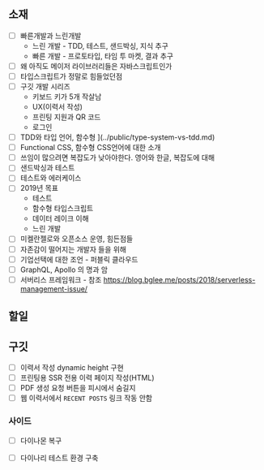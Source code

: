 ## 소재

- [ ] 빠른개발과 느린개발
  - 느린 개발 - TDD, 테스트, 샌드박싱, 지식 추구
  - 빠른 개발 - 프로토타입, 타임 투 마켓, 결과 추구
- [ ] 왜 아직도 메이저 라이브러리들은  자바스크립트인가
- [ ] 타입스크립트가 정말로 힘들었던점
- [ ] 구깃 개발 시리즈
  - 키보드 키가 5개 작살남
  - UX(이력서 작성)
  - 프린팅 지원과 QR 코드
  - 로그인
- [ ] TDD와 타입 언어, 함수형 ](../public/type-system-vs-tdd.md)
- [ ] Functional CSS, 함수형 CSS언어에 대한 소개
- [ ] 쓰임이 많으려면 복잡도가 낮아야한다. 영어와 한글, 복잡도에 대해
- [ ] 샌드박싱과 테스트
- [ ] 테스트와 에러케이스
- [ ] 2019년 목표
  - 테스트
  - 함수형 타입스크립트
  - 데이터 레이크 이해
  - 느린 개발
- [ ] 미켈란젤로와 오픈소스 운영, 힘든점들
- [ ] 자존감이 떨어지는 개발자 들을 위해
- [ ] 기업선택에 대한 조언 - 퍼블릭 클라우드
- [ ] GraphQL, Apollo 의 명과 암
- [ ] 서버리스 프레임워크 - 참조 <https://blog.bglee.me/posts/2018/serverless-management-issue/>

## 할일

## 구깃

- [ ] 이력서 작성 dynamic height 구현
- [ ] 프린팅용 SSR 전용 이력 페이지 작성(HTML)
- [ ] PDF 생성 요청 버튼을 피시에서 숨길지
- [ ] 웹 이력서에서 `RECENT POSTS` 링크 작동 안함

### 사이드

- [ ] 다이나몬 복구
- [ ] 다이나리 테스트 환경 구축

